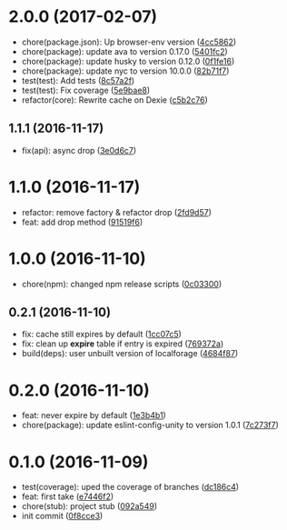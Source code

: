 <a name="2.0.0"></a>
# 2.0.0 (2017-02-07)

* chore(package.json): Up browser-env version ([4cc5862](https://github.com/auru/unity-cache/commit/4cc5862))
* chore(package): update ava to version 0.17.0 ([5401fc2](https://github.com/auru/unity-cache/commit/5401fc2))
* chore(package): update husky to version 0.12.0 ([0f1fe16](https://github.com/auru/unity-cache/commit/0f1fe16))
* chore(package): update nyc to version 10.0.0 ([82b71f7](https://github.com/auru/unity-cache/commit/82b71f7))
* test(test): Add tests ([8c57a2f](https://github.com/auru/unity-cache/commit/8c57a2f))
* test(test): Fix coverage ([5e9bae8](https://github.com/auru/unity-cache/commit/5e9bae8))
* refactor(core): Rewrite cache on Dexie ([c5b2c76](https://github.com/auru/unity-cache/commit/c5b2c76))


<a name="1.1.1"></a>
## 1.1.1 (2016-11-17)

* fix(api): async drop ([3e0d6c7](https://github.com/auru/unity-cache/commit/3e0d6c7))



<a name="1.1.0"></a>
# 1.1.0 (2016-11-17)

* refactor: remove factory & refactor drop ([2fd9d57](https://github.com/auru/unity-cache/commit/2fd9d57))
* feat: add drop method ([91519f6](https://github.com/auru/unity-cache/commit/91519f6))



<a name="1.0.0"></a>
# 1.0.0 (2016-11-10)

* chore(npm): changed npm release scripts ([0c03300](https://github.com/auru/unity-cache/commit/0c03300))



<a name="0.2.1"></a>
## 0.2.1 (2016-11-10)

* fix: cache still expires by default ([1cc07c5](https://github.com/auru/unity-cache/commit/1cc07c5))
* fix: clean up __expire__ table if entry is expired ([769372a](https://github.com/auru/unity-cache/commit/769372a))
* build(deps): user unbuilt version of localforage ([4684f87](https://github.com/auru/unity-cache/commit/4684f87))



<a name="0.2.0"></a>
# 0.2.0 (2016-11-10)

* feat: never expire by default ([1e3b4b1](https://github.com/auru/unity-cache/commit/1e3b4b1))
* chore(package): update eslint-config-unity to version 1.0.1 ([7c273f7](https://github.com/auru/unity-cache/commit/7c273f7))



<a name="0.1.0"></a>
# 0.1.0 (2016-11-09)

* test(coverage): uped the coverage of branches ([dc186c4](https://github.com/auru/unity-cache/commit/dc186c4))
* feat: first take ([e7446f2](https://github.com/auru/unity-cache/commit/e7446f2))
* chore(stub): project stub ([092a549](https://github.com/auru/unity-cache/commit/092a549))
* init commit ([0f8cce3](https://github.com/auru/unity-cache/commit/0f8cce3))
